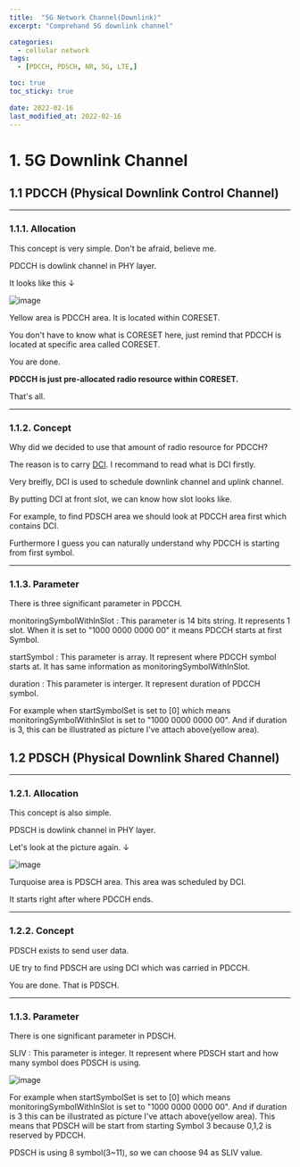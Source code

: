 ```yaml
---
title:  "5G Network Channel(Downlink)"
excerpt: "Comprehand 5G downlink channel"

categories:
  - cellular network
tags:
  - [PDCCH, PDSCH, NR, 5G, LTE,]

toc: true
toc_sticky: true
 
date: 2022-02-16
last_modified_at: 2022-02-16
---
```



# 1. 5G Downlink Channel

## 1.1 PDCCH (Physical Downlink Control Channel)
---
### 1.1.1. Allocation
This concept is very simple. Don't be afraid, believe me.

PDCCH is dowlink channel in PHY layer.

It looks like this &darr;

![image](https://user-images.githubusercontent.com/18244590/219415270-c5e2cd73-b89e-4e43-a99e-de47e873c398.png)


Yellow area is PDCCH area. It is located within CORESET.

You don't have to know what is CORESET here, just remind that PDCCH is located at specific area called CORESET.

You are done.

**PDCCH is just pre-allocated radio resource within CORESET.**

That's all.

---
### 1.1.2. Concept
Why did we decided to use that amount of radio resource for PDCCH?

The reason is to carry [DCI](). I recommand to read what is DCI firstly.

Very breifly, DCI is used to schedule downlink channel and uplink channel.

By putting DCI at front slot, we can know how slot looks like.

For example, to find PDSCH area we should look at PDCCH area first which contains DCI.

Furthermore I guess you can naturally understand why PDCCH is starting from first symbol.

---
### 1.1.3. Parameter
There is three significant parameter in PDCCH.

monitoringSymbolWithInSlot : This parameter is 14 bits string. It represents 1 slot. When it is set to "1000 0000 0000 00" it means PDCCH starts at first Symbol.

startSymbol : This parameter is array. It represent where PDCCH symbol starts at. It has same information as monitoringSymbolWithInSlot.

duration : This parameter is interger. It represent duration of PDCCH symbol.


For example when startSymbolSet is set to [0] which means monitoringSymbolWithInSlot is set to "1000 0000 0000 00". And if duration is 3, this can be illustrated as picture I've attach above(yellow area). 



## 1.2 PDSCH (Physical Downlink Shared Channel)
---
### 1.2.1. Allocation
This concept is also simple.

PDSCH is dowlink channel in PHY layer.

Let's look at the picture again. &darr;

![image](https://user-images.githubusercontent.com/18244590/219415130-e943a51e-2279-4081-a1bf-4a3857f3f3bf.png)



Turquoise area is PDSCH area. This area was scheduled by DCI.

It starts right after where PDCCH ends.

---
### 1.2.2. Concept
PDSCH exists to send user data.

UE try to find PDSCH are using DCI which was carried in PDCCH.

You are done. That is PDSCH.

---
### 1.1.3. Parameter
There is one significant parameter in PDSCH.

SLIV : This parameter is integer. It represent where PDSCH start and how many symbol does PDSCH is using.

![image](https://user-images.githubusercontent.com/18244590/219418144-f0f6a04c-2179-4e24-9886-d853abfd07f3.png)

For example when startSymbolSet is set to [0] which means monitoringSymbolWithInSlot is set to "1000 0000 0000 00". And if duration is 3 this can be illustrated as picture I've attach above(yellow area).
This means that PDSCH will be start from starting Symbol 3 because 0,1,2 is reserved by PDCCH.

PDSCH is using 8 symbol(3~11), so we can choose 94 as SLIV value.